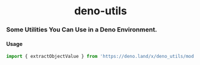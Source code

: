<h1 align="center">deno-utils</h1>

### Some Utilities You Can Use in a Deno Environment.

#### Usage

```TypeScript
import { extractObjectValue } from 'https://deno.land/x/deno_utils/mod.ts';
```

